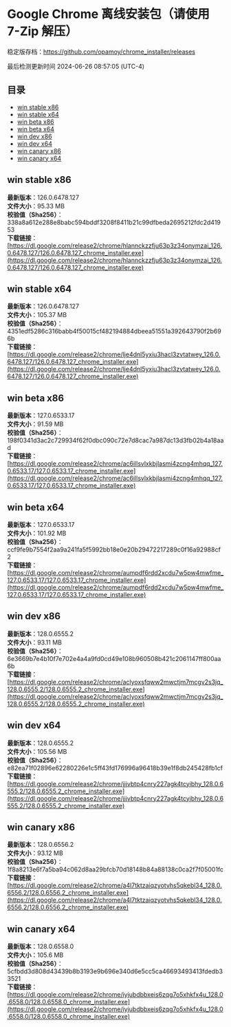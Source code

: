 # Google Chrome 离线安装包（请使用 7-Zip 解压）
稳定版存档：<https://github.com/opamoy/chrome_installer/releases>

最后检测更新时间
2024-06-26 08:57:05 (UTC-4)


## 目录
* [win stable x86](https://github.com/opamoy/chrome_installer?tab=readme-ov-file#win-stable-x86)
* [win stable x64](https://github.com/opamoy/chrome_installer?tab=readme-ov-file#win-stable-x64)
* [win beta x86](https://github.com/opamoy/chrome_installer?tab=readme-ov-file#win-beta-x86)
* [win beta x64](https://github.com/opamoy/chrome_installer?tab=readme-ov-file#win-beta-x64)
* [win dev x86](https://github.com/opamoy/chrome_installer?tab=readme-ov-file#win-dev-x86)
* [win dev x64](https://github.com/opamoy/chrome_installer?tab=readme-ov-file#win-dev-x64)
* [win canary x86](https://github.com/opamoy/chrome_installer?tab=readme-ov-file#win-canary-x86)
* [win canary x64](https://github.com/opamoy/chrome_installer?tab=readme-ov-file#win-canary-x64)

## win stable x86
**最新版本**：126.0.6478.127  
**文件大小**：95.33 MB  
**校验值（Sha256）**：338a8a612e288e8babc594bddf3208f8411b21c99dfbeda2695212fdc2d41953  
**下载链接**：[https://dl.google.com/release2/chrome/hlannckzzfju63p3z34onymzai_126.0.6478.127/126.0.6478.127_chrome_installer.exe](https://dl.google.com/release2/chrome/hlannckzzfju63p3z34onymzai_126.0.6478.127/126.0.6478.127_chrome_installer.exe)  

## win stable x64
**最新版本**：126.0.6478.127  
**文件大小**：105.37 MB  
**校验值（Sha256）**：4351edf5286c316babb4f50015cf482194884dbeea51551a392643790f2b696b  
**下载链接**：[https://dl.google.com/release2/chrome/lje4dnl5yxiu3hacl3zvtatwey_126.0.6478.127/126.0.6478.127_chrome_installer.exe](https://dl.google.com/release2/chrome/lje4dnl5yxiu3hacl3zvtatwey_126.0.6478.127/126.0.6478.127_chrome_installer.exe)  

## win beta x86
**最新版本**：127.0.6533.17  
**文件大小**：91.59 MB  
**校验值（Sha256）**：198f0341d3ac2c729934f62f0dbc090c72e7d8cac7a987dc13d3fb02b4a18aad  
**下载链接**：[https://dl.google.com/release2/chrome/ac6illsvlxkbjlasmi4zcng4mhqq_127.0.6533.17/127.0.6533.17_chrome_installer.exe](https://dl.google.com/release2/chrome/ac6illsvlxkbjlasmi4zcng4mhqq_127.0.6533.17/127.0.6533.17_chrome_installer.exe)  

## win beta x64
**最新版本**：127.0.6533.17  
**文件大小**：101.92 MB  
**校验值（Sha256）**：ccf9fe9b7554f2aa9a241fa5f5992bb18e0e20b29472217289c0f16a92988cf2  
**下载链接**：[https://dl.google.com/release2/chrome/aumpdf6rdd2xcdu7w5pw4mwfme_127.0.6533.17/127.0.6533.17_chrome_installer.exe](https://dl.google.com/release2/chrome/aumpdf6rdd2xcdu7w5pw4mwfme_127.0.6533.17/127.0.6533.17_chrome_installer.exe)  

## win dev x86
**最新版本**：128.0.6555.2  
**文件大小**：93.11 MB  
**校验值（Sha256）**：6e3669b7e4b10f7e702e4a4a9fd0cd49e108b960508b421c2061147ff800aa6b  
**下载链接**：[https://dl.google.com/release2/chrome/aclyoxsfqww2mwctjm7mcgv2s3jq_128.0.6555.2/128.0.6555.2_chrome_installer.exe](https://dl.google.com/release2/chrome/aclyoxsfqww2mwctjm7mcgv2s3jq_128.0.6555.2/128.0.6555.2_chrome_installer.exe)  

## win dev x64
**最新版本**：128.0.6555.2  
**文件大小**：105.56 MB  
**校验值（Sha256）**：e82ea71f02896e62280226e1c5ff43fd176996a96418b39e1f8db245428fb1cf  
**下载链接**：[https://dl.google.com/release2/chrome/jjjvbtp4cnry227agk4tcyibhy_128.0.6555.2/128.0.6555.2_chrome_installer.exe](https://dl.google.com/release2/chrome/jjjvbtp4cnry227agk4tcyibhy_128.0.6555.2/128.0.6555.2_chrome_installer.exe)  

## win canary x86
**最新版本**：128.0.6556.2  
**文件大小**：93.12 MB  
**校验值（Sha256）**：1f8a8213e6f7a5ba94c062d8aa29bfcb70d18148b84a88138c0ca2f7f05001fc  
**下载链接**：[https://dl.google.com/release2/chrome/a4l7tktzaiqzyotvhs5qkebl34_128.0.6556.2/128.0.6556.2_chrome_installer.exe](https://dl.google.com/release2/chrome/a4l7tktzaiqzyotvhs5qkebl34_128.0.6556.2/128.0.6556.2_chrome_installer.exe)  

## win canary x64
**最新版本**：128.0.6558.0  
**文件大小**：105.6 MB  
**校验值（Sha256）**：5cfbdd3d808d43439b8b3193e9b696e340d6e5cc5ca46693493413fdedb33521  
**下载链接**：[https://dl.google.com/release2/chrome/iyjubdbbxeis6zqg7o5xhkfx4u_128.0.6558.0/128.0.6558.0_chrome_installer.exe](https://dl.google.com/release2/chrome/iyjubdbbxeis6zqg7o5xhkfx4u_128.0.6558.0/128.0.6558.0_chrome_installer.exe)  

